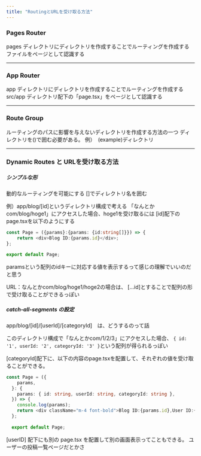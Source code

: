 ```yaml
---
title: "RoutingとURLを受け取る方法"
---
```


### Pages Router

pages ディレクトリにディレクトリを作成することでルーティングを作成する
ファイルをページとして認識する

----
### App Router

app ディレクトリにディレクトリを作成することでルーティングを作成する
src/app ディレクトリ配下の「page.tsx」をページとして認識する

----
### Route Group

ルーティングのパスに影響を与えないディレクトリを作成する方法の一つ
ディレクトリを()で囲む必要がある。
例）　(example)ディレクトリ

----
### Dynamic Routes と URLを受け取る方法

##### シンプルな形

動的なルーティングを可能にする
\[]でディレクトリ名を囲む

例）app/blog/\[id]というディレクトリ構成で考える
「なんとかcom/blog/hoge1」にアクセスした場合、hoge1を受け取るには
\[id]配下のpage.tsxを以下のようにする

``` TypeScript
const Page = ({params}:{params: {id:string[]}}) => {
    return <div>Blog ID:{params.id}</div>;
};

export default Page;
```

paramsという配列のidキーに対応する値を表示するって感じの理解でいいのだと思う

URL：なんとかcom/blog/hoge1/hoge2の場合は、
\[...id]とすることで配列の形で受け取ることができるっぽい

##### catch-all-segments の設定

app/blog/\[id]/\[userId]/\[categoryId]　は、どうするのって話

このディレクトリ構成で「なんとかcom/1/2/3」にアクセスした場合、
```{ id: '1', userId: '2', categoryId: '3' }```という配列が得られるっぽい

\[categoryId]配下に、以下の内容のpage.tsxを配置して、それぞれの値を受け取ることができる。

```ts
const Page = ({
    params,
  }: {
    params: { id: string, userId: string, categoryId: string },
  }) => {
    console.log(params);
    return <div className="m-4 font-bold">Blog ID:{params.id},User ID:{params.userId},Category ID:{params.categoryId} </div>;
  };
  
  export default Page;
```

\[userID] 配下にも別の page.tsx を配置して別の画面表示ってこともできる。
ユーザーの投稿一覧ページだとかさ
